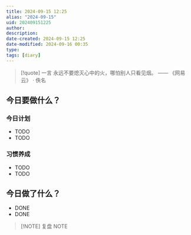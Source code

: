 ```yaml
---
title: 2024-09-15 12:25
alias: "2024-09-15"
uid: 202409151225
author: 
description: 
date-created: 2024-09-15 12:25
date-modified: 2024-09-16 00:35
type: 
tags: [diary]
---
```


> [!quote] 一言
 永远不要熄灭心中的火，哪怕别人只看见烟。 —— 《网易云》 · 佚名

## 今日要做什么？

### 今日计划

- TODO
- TODO

### 习惯养成

- TODO
- TODO

## 今日做了什么？

- DONE
- DONE

> [!NOTE] 复盘
> NOTE
